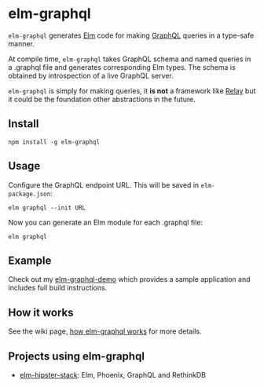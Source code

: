 # elm-graphql

`elm-graphql` generates [Elm](http://elm-lang.org) code for making [GraphQL](http://graphql.org) queries in a type-safe manner.

At compile time, `elm-graphql` takes GraphQL schema and named queries in a
.graphql file and generates corresponding Elm types. The schema is obtained by introspection
of a live GraphQL server.

`elm-graphql` is simply for making queries, it **is not** a framework like [Relay](https://facebook.github.io/relay/) but it could be the foundation other abstractions in the future.

## Install

    npm install -g elm-graphql

## Usage

Configure the GraphQL endpoint URL. This will be saved in `elm-package.json`:

    elm graphql --init URL

Now you can generate an Elm module for each .graphql file:

    elm graphql

## Example

Check out my [elm-graphql-demo](https://github.com/jahewson/elm-graphql-demo) which provides a sample application and includes full build instructions.

## How it works

See the wiki page, [how elm-graphql works](https://github.com/jahewson/elm-graphql/wiki/How-elm-graphql-works) for more details.

## Projects using elm-graphql

- [elm-hipster-stack](https://github.com/carleryd/elm-hipster-stack): Elm, Phoenix, GraphQL and RethinkDB
